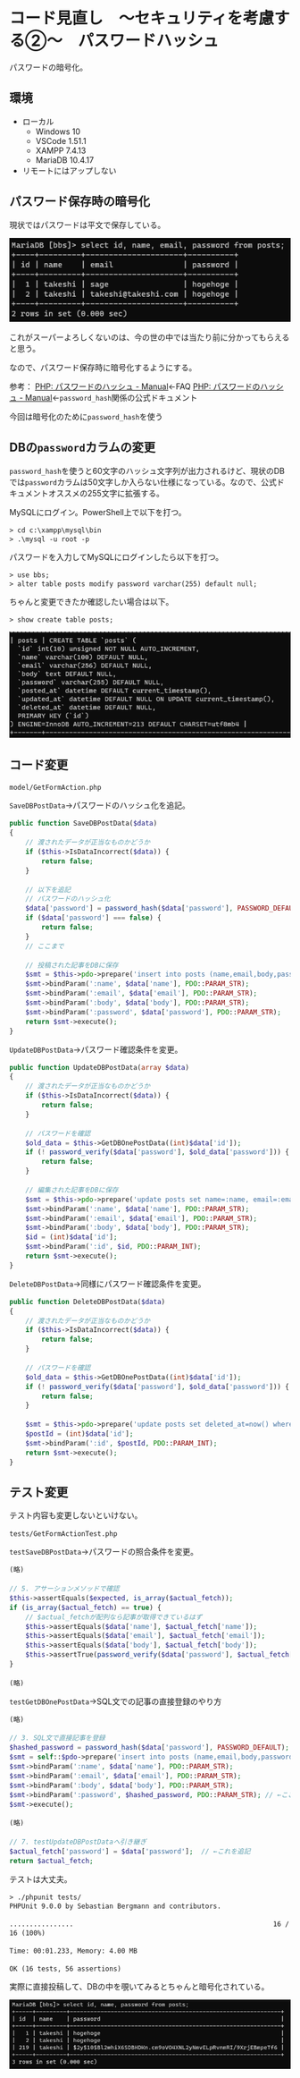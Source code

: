 # コード見直し　～セキュリティを考慮する②～　パスワードハッシュ

パスワードの暗号化。

## 環境

- ローカル
  - Windows 10
  - VSCode 1.51.1
  - XAMPP 7.4.13
  - MariaDB 10.4.17
- リモートにはアップしない

## パスワード保存時の暗号化

現状ではパスワードは平文で保存している。

![image-20210123131326735](image/security2/image-20210123131326735.png)

これがスーパーよろしくないのは、今の世の中では当たり前に分かってもらえると思う。

なので、パスワード保存時に暗号化するようにする。

参考：
[PHP: パスワードのハッシュ \- Manual](https://www.php.net/manual/ja/faq.passwords.php#faq.passwords.fasthash)←FAQ
[PHP: パスワードのハッシュ \- Manual](https://www.php.net/manual/ja/book.password.php)←`password_hash`関係の公式ドキュメント

今回は暗号化のために`password_hash`を使う

## DBの`password`カラムの変更

`password_hash`を使うと60文字のハッシュ文字列が出力されるけど、現状のDBでは`password`カラムは50文字しか入らない仕様になっている。なので、公式ドキュメントオススメの255文字に拡張する。

MySQLにログイン。PowerShell上で以下を打つ。

~~~shell
> cd c:\xampp\mysql\bin
> .\mysql -u root -p
~~~

パスワードを入力してMySQLにログインしたら以下を打つ。

~~~mysql
> use bbs;
> alter table posts modify password varchar(255) default null;
~~~

ちゃんと変更できたか確認したい場合は以下。

~~~mysql
> show create table posts;
~~~

![image-20210123134036683](image/security2/image-20210123134036683.png)

## コード変更

`model/GetFormAction.php`

`SaveDBPostData`→パスワードのハッシュ化を追記。

~~~php
public function SaveDBPostData($data)
{
    // 渡されたデータが正当なものかどうか
    if ($this->IsDataIncorrect($data)) {
        return false;
    }

    // 以下を追記
    // パスワードのハッシュ化
    $data['password'] = password_hash($data['password'], PASSWORD_DEFAULT);
    if ($data['password'] === false) {
        return false;
    }
    // ここまで

    // 投稿された記事をDBに保存
    $smt = $this->pdo->prepare('insert into posts (name,email,body,password,posted_at,updated_at) values(:name,:email,:body,:password,now(),now())');
    $smt->bindParam(':name', $data['name'], PDO::PARAM_STR);
    $smt->bindParam(':email', $data['email'], PDO::PARAM_STR);
    $smt->bindParam(':body', $data['body'], PDO::PARAM_STR);
    $smt->bindParam(':password', $data['password'], PDO::PARAM_STR);
    return $smt->execute();
}
~~~

`UpdateDBPostData`→パスワード確認条件を変更。

~~~php
public function UpdateDBPostData(array $data)
{
    // 渡されたデータが正当なものかどうか
    if ($this->IsDataIncorrect($data)) {
        return false;
    }

    // パスワードを確認
    $old_data = $this->GetDBOnePostData((int)$data['id']);
    if (! password_verify($data['password'], $old_data['password'])) { // ←条件を変更
        return false;
    }

    // 編集された記事をDBに保存
    $smt = $this->pdo->prepare('update posts set name=:name, email=:email, body=:body where id=:id');
    $smt->bindParam(':name', $data['name'], PDO::PARAM_STR);
    $smt->bindParam(':email', $data['email'], PDO::PARAM_STR);
    $smt->bindParam(':body', $data['body'], PDO::PARAM_STR);
    $id = (int)$data['id'];
    $smt->bindParam(':id', $id, PDO::PARAM_INT);
    return $smt->execute();
}
~~~

`DeleteDBPostData`→同様にパスワード確認条件を変更。

~~~php
public function DeleteDBPostData($data)
{
    // 渡されたデータが正当なものかどうか
    if ($this->IsDataIncorrect($data)) {
        return false;
    }

    // パスワードを確認
    $old_data = $this->GetDBOnePostData((int)$data['id']);
    if (! password_verify($data['password'], $old_data['password'])) { // ←条件を変更
        return false;
    }

    $smt = $this->pdo->prepare('update posts set deleted_at=now() where id=:id');
    $postId = (int)$data['id'];
    $smt->bindParam(':id', $postId, PDO::PARAM_INT);
    return $smt->execute();
}
~~~

## テスト変更

テスト内容も変更しないといけない。

`tests/GetFormActionTest.php`

`testSaveDBPostData`→パスワードの照合条件を変更。

~~~php
(略)

// 5. アサーションメソッドで確認
$this->assertEquals($expected, is_array($actual_fetch));
if (is_array($actual_fetch) == true) {
    // $actual_fetchが配列なら記事が取得できているはず
    $this->assertEquals($data['name'], $actual_fetch['name']);
    $this->assertEquals($data['email'], $actual_fetch['email']);
    $this->assertEquals($data['body'], $actual_fetch['body']);
    $this->assertTrue(password_verify($data['password'], $actual_fetch['password'])); // ←ここを変更
}

(略)
~~~

`testGetDBOnePostData`→SQL文での記事の直接登録のやり方

~~~php
(略)

// 3. SQL文で直接記事を登録
$hashed_password = password_hash($data['password'], PASSWORD_DEFAULT); // ←ここを変更
$smt = self::$pdo->prepare('insert into posts (name,email,body,password,posted_at,updated_at) values(:name,:email,:body,:password,now(),now())');
$smt->bindParam(':name', $data['name'], PDO::PARAM_STR);
$smt->bindParam(':email', $data['email'], PDO::PARAM_STR);
$smt->bindParam(':body', $data['body'], PDO::PARAM_STR);
$smt->bindParam(':password', $hashed_password, PDO::PARAM_STR); // ←ここも変更
$smt->execute();

(略)

// 7. testUpdateDBPostDataへ引き継ぎ
$actual_fetch['password'] = $data['password'];  // ←これを追記
return $actual_fetch;
~~~

テストは大丈夫。

~~~shell
> ./phpunit tests/
PHPUnit 9.0.0 by Sebastian Bergmann and contributors.

................                                                  16 / 16 (100%)

Time: 00:01.233, Memory: 4.00 MB

OK (16 tests, 56 assertions)
~~~

実際に直接投稿して、DBの中を覗いてみるとちゃんと暗号化されている。

![image-20210123142627048](image/security2/image-20210123142627048.png)